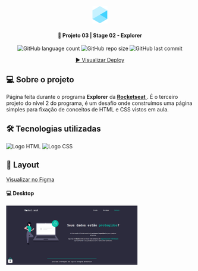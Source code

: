 <div align="center">
  <img alt="Logo Explorer" title="Explorer" src="./assets/readme/Logo1.png">
</div>
	
<h4 align="center"> 
	🚀 Projeto 03 | Stage 02 - Explorer
</h4>

<div align="center">
  <img alt="GitHub language count" src="https://img.shields.io/github/languages/count/LauriRodrigues/Page-Rocket.sect?color=%238257e6&style=plastic">

  <img alt="GitHub repo size" src="https://img.shields.io/github/repo-size/LauriRodrigues/Page-Rocket.sect?color=8257e6&style=plastic">
  
  <img alt="GitHub last commit" src="https://img.shields.io/github/last-commit/LauriRodrigues/Page-Rocket.sect?color=%238257e6&style=plastic">
  
  <a href="https://laurirodrigues.github.io/Page-Rocket.sect/"> ▶️ Visualizar Deploy </a>
</div>

<h2 align=left> 💻 Sobre o projeto </h3>
<p> Página feita durante o programa <strong>Explorer</strong> da <a href="https://www.rocketseat.com.br/"> <strong>Rocketseat</strong> </a>. É o terceiro projeto do nível 2 do programa, é um desafio onde construímos uma página simples para fixação de conceitos de HTML e CSS vistos em aula.<p>
  
<h2 align=left> 🛠 Tecnologias utilizadas </h3>

<div align=left>
  <img alt="Logo HTML" src="https://img.shields.io/badge/HTML5-E34F26?style=for-the-badge&logo=html5&logoColor=white">
  <img alt="Logo CSS" src="https://img.shields.io/badge/CSS-239120?&style=for-the-badge&logo=css3&logoColor=white">
</div>

<h2 align=left> 🎨 Layout </h2>
<a href="https://www.figma.com/file/DPUMAJQrYujLUF5EU0qCr4/Explorer-(Copy)?node-id=16%3A106"> Visualizar no Figma </a>

<h4>💻 Desktop </h4>

<img alt="Versão Desktop" title="Desktop" src="./assets/readme/Desktop.png" width="70%">
